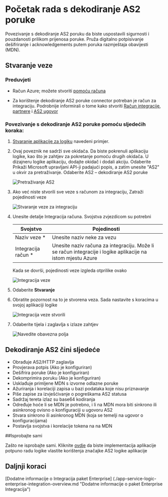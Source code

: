 <properties 
    pageTitle="Dodatne informacije o tvrtki paket za integraciju dekodiranje AS2 poruke Connctor | Aplikacije servisa za Microsoft Azure | Microsoft Azure" 
    description="Saznajte kako koristiti partnere s aplikacijama paket Enterprise integracije i logika" 
    services="logic-apps" 
    documentationCenter=".net,nodejs,java"
    authors="padmavc" 
    manager="erikre" 
    editor=""/>

<tags 
    ms.service="logic-apps" 
    ms.workload="integration" 
    ms.tgt_pltfrm="na" 
    ms.devlang="na" 
    ms.topic="article" 
    ms.date="08/15/2016" 
    ms.author="padmavc"/>

# <a name="get-started-with-decode-as2-message"></a>Početak rada s dekodiranje AS2 poruke

Povezivanje s dekodiranje AS2 poruku da biste uspostavili sigurnosti i pouzdanosti prilikom prijenosa poruke. Pruža digitalno potpisivanje dešifriranje i acknowledgements putem poruka razmještaja obavijesti (MDN).

## <a name="create-the-connection"></a>Stvaranje veze

### <a name="prerequisites"></a>Preduvjeti

* Račun Azure; možete stvoriti [pomoću računa](https://azure.microsoft.com/free)

* Za korištenje dekodiranje AS2 poruke connector potreban je račun za integraciju. Podrobnije informirali o tome kako stvoriti [Račun integracije](./app-service-logic-enterprise-integration-create-integration-account.md), [partnere](./app-service-logic-enterprise-integration-partners.md) i [AS2 ugovor](./app-service-logic-enterprise-integration-as2.md)

### <a name="connect-to-decode-as2-message-using-the-following-steps"></a>Povezivanje s dekodiranje AS2 poruke pomoću sljedećih koraka:

1. [Stvaranje aplikacije za logiku](./app-service-logic-create-a-logic-app.md) navedeni primjer.

2. Ovaj poveznik ne sadrži sve okidača. Da biste pokrenuli aplikaciju logike, kao što je zahtjev za pokretanje pomoću drugih okidača.  U dizajneru logike aplikaciju, dodajte okidač i dodali akciju.  Odaberite Prikaži Microsoft upravljani API-ji padajući popis, a zatim unesite "AS2" u okvir za pretraživanje.  Odaberite AS2 – dekodiranje AS2 poruke

    ![Pretraživanje AS2](./media/app-service-logic-enterprise-integration-AS2connector/as2decodeimage1.png)

3. Ako već niste stvorili sve veze s računom za integraciju, Zatraži pojedinosti veze

    ![Stvaranje veze za integraciju](./media/app-service-logic-enterprise-integration-AS2connector/as2decodeimage2.png)

4. Unesite detalje Integracija računa.  Svojstva zvjezdicom su potrebni

  	| Svojstvo   | Pojedinosti |
  	| --------   | ------- |
  	| Naziv veze *    | Unesite naziv neke za vezu |
  	| Integracija račun * | Unesite naziv računa za integraciju. Može li se račun integracije i logike aplikacije na istom mjestu Azure |

    Kada se dovrši, pojedinosti veze izgleda otprilike ovako

    ![Integracija veze](./media/app-service-logic-enterprise-integration-AS2connector/as2decodeimage3.png)

5. Odaberite **Stvaranje**
    
6. Obratite pozornost na to je stvorena veza.  Sada nastavite s koracima u svojoj aplikaciji logike

    ![Integracija veze stvorili](./media/app-service-logic-enterprise-integration-AS2connector/as2decodeimage4.png) 

7. Odaberite tijela i zaglavlja s izlaze zahtjev

    ![Navedite obavezna polja](./media/app-service-logic-enterprise-integration-AS2connector/as2decodeimage5.png) 

## <a name="the-as2-decode-does-the-following"></a>Dekodiranje AS2 čini sljedeće

* Obrađuje AS2/HTTP zaglavlja
* Provjerava potpis (Ako je konfiguriran)
* Dešifrira poruke (Ako je konfiguriran)
* Dekomprimira poruku (Ako je konfiguriran)
* Usklađuje primljene MDN s izvorne odlazne poruke
* Ažuriranja i korelaciji zapisa u bazi podataka koje nisu priznavanje
* Piše zapise za izvješćivanje o pogreškama AS2 statusa
* Sadržaj tereta izlaz su base64 kodiranja
* Određuje hoće li se MDN je potrebno, i li na MDN mora biti sinkrono ili asinkronog ovisno o konfiguraciji u ugovoru AS2
* Stvara sinkrono ili asinkronog MDN (koja se temelji na ugovor o konfiguracijama)
* Postavlja svojstva i korelacije tokena na na MDN

##<a name="try-it-for-yourself"></a>Isprobajte sami

Zašto ne isprobajte sami. Kliknite [ovdje](https://azure.microsoft.com/documentation/templates/201-logic-app-as2-send-receive/) da biste implementacija aplikacije potpuno radu logike vlastite korištenja značajke AS2 logike aplikacije 

## <a name="next-steps"></a>Daljnji koraci

[Dodatne informacije o Integracija paket Enterprise] (./app-service-logic-enterprise-integration-overview.md "Dodatne informacije o paket Enterprise Integracija") 